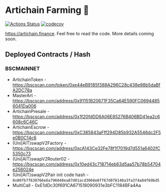 # Artichain Farming 🥞

[![Actions Status](https://github.com/ArtiChain/artichain-contracts/workflows/CI/badge.svg)](https://github.com/ArtiChain/artichain-contracts/actions)
[![codecov](https://codecov.io/gh/ArtiChain/artichain-contracts/branch/master/graph/badge.svg?token=47TCN0KLMZ)](https://codecov.io/gh/ArtiChain/artichain-contracts)

https://artichain.finance. Feel free to read the code. More details coming soon.

## Deployed Contracts / Hash

### BSCMAINNET

- ArtichainToken - https://bscscan.com/token/0xe44eB9185f388A296C28c438e98b5daBfA2DC78a
- MasterArt - https://bscscan.com/address/0x91151B20671F35Ca64E590FC06944856041Da006
- ArtichainPresale - https://bscscan.com/address/0x1f20fdDD6A06E85276B406BD41ea2c6608c6C46C
- ArtichainEscrow - https://bscscan.com/address/0xC385843aFff294D85b932A5546dc2F5e0B0C14c6
- (Uni|AIT)swapV2Factory - https://bscscan.com/address/0xcA143Ce32Fe78f1f7019d7d551a6402fC5350c73
- (Uni|AIT)swapV2Router02 - https://bscscan.com/address/0x10ed43c718714eb63d5aa57b78b54704e256024e
- (Uni|AIT)swapV2Pair init code hash - `0x00fb7f630766e6a796048ea87d01acd3068e8ff67d078148a3fa3f4a84f69bd5`
- MultiCall - 0xE1dDc30f691CA671518090931e3bFC1184BFa4Aa
